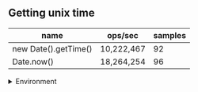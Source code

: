 ## Getting unix time

|name|ops/sec|samples|
|-|-|-|
|new Date().getTime()|10,222,467|92|
|Date.now()|18,264,254|96|


<details>
<summary>Environment</summary>

* __Machine:__ linux x64 | 4 vCPUs | 15.6GB Mem
* __Run:__ Sun Mar 10 2024 16:28:35 GMT+0000 (Coordinated Universal Time)
</details>

<!--
{"environment":{"platform":"linux","arch":"x64","cpus":4,"totalMemory":15.606491088867188},"benchmarks":[{"name":"new Date().getTime()","opsSec":10222467.01272401,"samples":5},{"name":"Date.now()","opsSec":18264254.43735393,"samples":6}]}-->
